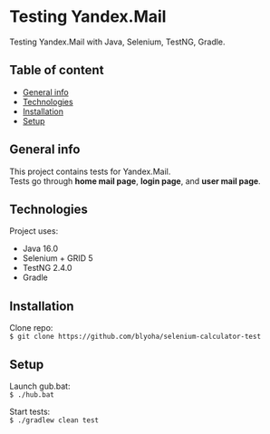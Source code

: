# Testing Yandex.Mail
Testing Yandex.Mail with Java, Selenium, TestNG, Gradle.

## Table of content

- [General info](#general-info)
- [Technologies](#technologies)
- [Installation](#installation)
- [Setup](#setup)

## General info

This project contains tests for Yandex.Mail.\
Tests go through **home mail page**, **login page**, and **user mail page**.

## Technologies

Project uses:
- Java 16.0
- Selenium + GRID 5
- TestNG 2.4.0
- Gradle

## Installation

Clone repo:\
`$ git clone https://github.com/blyoha/selenium-calculator-test`

## Setup

Launch gub.bat:\
`$ ./hub.bat`

Start tests:\
`$ ./gradlew clean test`
